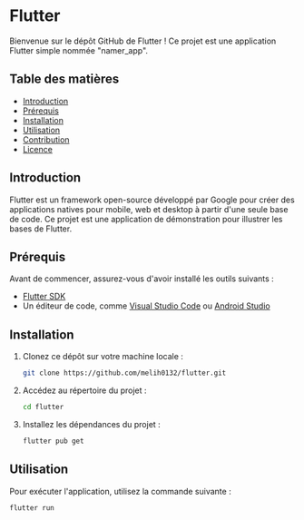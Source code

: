 # Flutter

Bienvenue sur le dépôt GitHub de Flutter ! Ce projet est une application Flutter simple nommée "namer_app".

## Table des matières

- [Introduction](#introduction)
- [Prérequis](#prérequis)
- [Installation](#installation)
- [Utilisation](#utilisation)
- [Contribution](#contribution)
- [Licence](#licence)

## Introduction

Flutter est un framework open-source développé par Google pour créer des applications natives pour mobile, web et desktop à partir d'une seule base de code. Ce projet est une application de démonstration pour illustrer les bases de Flutter.

## Prérequis

Avant de commencer, assurez-vous d'avoir installé les outils suivants :

- [Flutter SDK](https://flutter.dev/docs/get-started/install)
- Un éditeur de code, comme [Visual Studio Code](https://code.visualstudio.com/) ou [Android Studio](https://developer.android.com/studio)

## Installation

1. Clonez ce dépôt sur votre machine locale :

    ```bash
    git clone https://github.com/melih0132/flutter.git
    ```

2. Accédez au répertoire du projet :

    ```bash
    cd flutter
    ```

3. Installez les dépendances du projet :

    ```bash
    flutter pub get
    ```

## Utilisation

Pour exécuter l'application, utilisez la commande suivante :

```bash
flutter run
